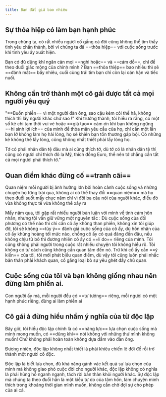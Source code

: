 ```yaml
---
title: Bạn đắt giá bao nhiêu
---
```


## Sự thỏa hiệp có làm bạn hạnh phúc
Trong chúng ta, có rất nhiều người cố gắng cả đời cũng không thể tìm thấy tình yêu chân thành, bởi vì chúng ta đã ==thỏa hiệp== với cuộc sống trước khi tình yêu ấy xuất hiện.

Bạn có đủ dũng khí ngăn cản mọi ==nghi hoặc== và ==cám dỗ==, chỉ để theo đuổi giấc mộng của chính mình ? Bạn ==thỏa thiệp== bao nhiêu thì sẽ ==đánh mất== bấy nhiêu, cuối cùng trái tim bạn chỉ còn lại oán hận và tiếc nuối.
## Không cần trở thành một cô gái được tất cả mọi người yêu quý

"==Buồn phiền== vì một người đàn ông, sao cậu kém cỏi thế hả, không thích thì lấy người khác chứ sao !"
Khi trưởng thành, tôi hiểu ra rằng, có một số kẻ chỉ tạm thời vui vẻ hoặc ==giả tạo== cảm ơn khi bạn không ngừng ==hi sinh lợi ích== của mình để thỏa mãn yêu cầu của họ, chỉ cần một lần bạn lỡ không làm họ hài lòng, họ sẽ khiến bạn tổn thương gấp bội. Có những kẻ không thể lấy lòng, cũng không nhất thiết phải lấy lòng họ.

Tớ có phải nhân dân tệ đâu mà ai cũng thích tớ, dù tớ có là nhân dân tệ thì cũng có người chỉ thích đô la Mỹ, thích đồng Euro, thế nên tớ chẳng cần tất cả mọi người phải thích tớ."
 ## Quan điểm khác đừng cố ==tranh cãi==

 Quan niệm mỗi người bị ảnh hưởng lớn bởi hoàn cảnh cuộc sống và những chuyện họ từng trải qua, không ai có thể thay đổi ==quan niệm== mà họ theo đuổi suốt mấy chục năm chỉ vì đôi ba câu nói của người khác, điều đó vừa không thực tế vừa không thể xảy ra

Mấy năm qua, tôi gặp rất nhiều người bàn luận với mình về tình cảm hôn nhân, nhưng tôi vẫn giữ vững một nguyên tắc : Dù cuộc sống của đối phương có thế nào thì chỉ cần cô ấy không than phiền, không xin tôi giúp đỡ, tôi sẽ không ==tùy ý== đánh giá cuộc sống của cô ấy, dù hôn nhân của cô ấy khủng hoảng tới mức nào, chồng cô ấy có quá đáng đến đâu, nếu không chịu từ bỏ thì đương nhiên cô ấy có ==lí do== riêng của mình. Tôi cũng không phải người trong cuộc rất nhiều chuyện tôi không hiểu rõ. Tôi không có tư cách cũng không cần quan tâm đến nó. Trừ khi cố ấy cần ==ý kiến== của tôi, tôi mới phát biểu quan điểm, dù vậy tôi cũng luôn phải nhắc bản thân phải khách quan, cố gắng loại bỏ sự yêu ghét đầy chủ quan.

## Cuộc sống của tôi và bạn không giống nhau nên đừng làm phiền ai.

Con người ấy mà, mỗi người đều có ==tư tưởng== riêng, mỗi người có một hạnh phúc riêng, đừng ai làm phiền ai
## Cô gái à đừng hiểu nhầm ý nghĩa của từ độc lập
Bây giờ, tôi hiểu độc lập chính là có ==năng lực== lựa chọn cuộc sống mà mình mong muốn, có ==dũng khí== nói không với những thứ mình không muốn! Chứ không phải hoàn toàn không dựa dẫm vào đàn ông.

Đương nhiên, độc lập không nhất thiết là phải khiêu chiến lẽ đời để rồi trở thành một người cô độc.

Độc lập là biết lựa chọn, đủ khả năng gánh vác kết quả sự lựa chọn của mình mà không giao phó cuộc đời cho người khác, độc lập không có nghĩa là phải hùng hổ nganh ngạnh, tách rời bản thân khỏi người khác. 
Sự độc lập mà chúng ta theo đuổi hẳn là một kiểu tự do của tâm hồn, làm chuyện mình thích trong khoảng thời gian mình muốn, không cần chờ đợi sự cho phép của ai cả.

